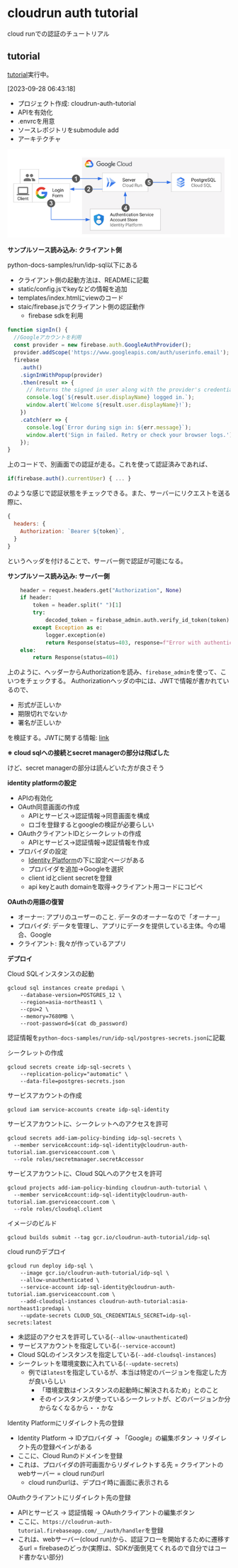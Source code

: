 # cloudrun auth tutorial

cloud runでの認証のチュートリアル

## tutorial

[tutorial][tutorial]実行中。

[2023-09-28 06:43:18]

- プロジェクト作成: cloudrun-auth-tutorial
- APIを有効化
- .envrcを用意
- ソースレポジトリをsubmodule add
- アーキテクチャ

![arch.png](./resources/arch.png)

**サンプルソース読み込み: クライアント側**

python-docs-samples/run/idp-sql以下にある

- クライアント側の起動方法は、READMEに記載
- static/config.jsでkeyなどの情報を追加
- templates/index.htmlにviewのコード
- staic/firebase.jsでクライアント側の認証動作
  - firebase sdkを利用

```javascript
function signIn() {
  //Googleアカウントを利用
  const provider = new firebase.auth.GoogleAuthProvider();
  provider.addScope('https://www.googleapis.com/auth/userinfo.email');
  firebase
    .auth()
    .signInWithPopup(provider)
    .then(result => {
      // Returns the signed in user along with the provider's credential
      console.log(`${result.user.displayName} logged in.`);
      window.alert(`Welcome ${result.user.displayName}!`);
    })
    .catch(err => {
      console.log(`Error during sign in: ${err.message}`);
      window.alert('Sign in failed. Retry or check your browser logs.');
    });
}
```

上のコードで、別画面での認証が走る。これを使って認証済みであれば、

```javascript
if(firebase.auth().currentUser) { ... }
```

のような感じで認証状態をチェックできる。また、サーバーにリクエストを送る際に、

```javascript
{
  headers: {
    Authorization: `Bearer ${token}`,
  }
}
```

というヘッダを付けることで、サーバー側で認証が可能になる。

**サンプルソース読み込み: サーバー側**

```python
    header = request.headers.get("Authorization", None)
    if header:
        token = header.split(" ")[1]
        try:
            decoded_token = firebase_admin.auth.verify_id_token(token)
        except Exception as e:
            logger.exception(e)
            return Response(status=403, response=f"Error with authentication: {e}")
    else:
        return Response(status=401)
```

上のように、ヘッダーからAuthorizationを読み、`firebase_admin`を使って、こいつをチェックする。
Authorizationヘッダの中には、JWTで情報が書かれているので、

- 形式が正しいか
- 期限切れでないか
- 署名が正しいか

を検証する。JWTに関する情報: [link][jwt]

**※ cloud sqlへの接続とsecret managerの部分は飛ばした**

けど、secret managerの部分は読んどいた方が良さそう

**identity platformの設定**

- APIの有効化
- OAuth同意画面の作成
  - APIとサービス→認証情報→同意画面を構成
  - ロゴを登録するとgoogleの検証が必要らしい
- OAuthクライアントIDとシークレットの作成
  - APIとサービス→認証情報→認証情報を作成
- プロバイダの設定
  - [Identity Platform][provider]の下に設定ページがある
  - プロバイダを追加→Googleを選択
  - client idとclient secretを登録
  - api keyとauth domainを取得→クライアント用コードにコピペ

**OAuthの用語の復習**

- オーナー: アプリのユーザーのこと. データのオーナーなので「オーナー」
- プロバイダ: データを管理し、アプリにデータを提供している主体。今の場合、Google
- クライアント: 我々が作っているアプリ

**デプロイ**

Cloud SQLインスタンスの起動

```shell
gcloud sql instances create predapi \
    --database-version=POSTGRES_12 \
    --region=asia-northeast1 \
    --cpu=2 \
    --memory=7680MB \
    --root-password=$(cat db_password)
```

認証情報を`python-docs-samples/run/idp-sql/postgres-secrets.json`に記載

シークレットの作成

```shell
gcloud secrets create idp-sql-secrets \
    --replication-policy="automatic" \
    --data-file=postgres-secrets.json
```

サービスアカウントの作成

```shell
gcloud iam service-accounts create idp-sql-identity
```

サービスアカウントに、シークレットへのアクセスを許可

```shell
gcloud secrets add-iam-policy-binding idp-sql-secrets \
  --member serviceAccount:idp-sql-identity@cloudrun-auth-tutorial.iam.gserviceaccount.com \
  --role roles/secretmanager.secretAccessor
```

サービスアカウントに、Cloud SQLへのアクセスを許可

```shell
gcloud projects add-iam-policy-binding cloudrun-auth-tutorial \
  --member serviceAccount:idp-sql-identity@cloudrun-auth-tutorial.iam.gserviceaccount.com \
  --role roles/cloudsql.client
```

イメージのビルド

```shell
gcloud builds submit --tag gcr.io/cloudrun-auth-tutorial/idp-sql
```

cloud runのデプロイ

```shell
gcloud run deploy idp-sql \
    --image gcr.io/cloudrun-auth-tutorial/idp-sql \
    --allow-unauthenticated \
    --service-account idp-sql-identity@cloudrun-auth-tutorial.iam.gserviceaccount.com \
    --add-cloudsql-instances cloudrun-auth-tutorial:asia-northeast1:predapi \
    --update-secrets CLOUD_SQL_CREDENTIALS_SECRET=idp-sql-secrets:latest
```

- 未認証のアクセスを許可している(`--allow-unauthenticated`)
- サービスアカウントを指定している(`--service-account`)
- Cloud SQLのインスタンスを指定している(`--add-cloudsql-instances`)
- シークレットを環境変数に入れている(`--update-secrets`)
  - 例では`latest`を指定しているが、本当は特定のバージョンを指定した方が良いらしい
    - 「環境変数はインスタンスの起動時に解決されるため」とのこと
    - そのインスタンスが使っているシークレットが、どのバージョンか分からなくなるから・・かな

Identity Platformにリダイレクト先の登録

- Identity Platform → IDプロバイダ → 「Google」の編集ボタン → リダイレクト先の登録ペインがある
- ここに、Cloud Runのドメインを登録
- これは、プロバイダの許可画面からリダイレクトする先 = クライアントのwebサーバー = cloud runのurl
  - cloud runのurlは、デプロイ時に画面に表示される

OAuthクライアントにリダイレクト先の登録

- APIとサービス → 認証情報 → OAuthクライアントの編集ボタン
- ここに、`https://cloudrun-auth-tutorial.firebaseapp.com/__/auth/handler`を登録
- これは、webサーバー(cloud run)から、認証フローを開始するために遷移するurl = firebaseのどっか(実際は、SDKが面倒見てくれるので自分ではコード書かない部分)

<!-- link -->
[tutorial]: https://cloud.google.com/run/docs/tutorials/identity-platform
[jwt]: https://developer.mamezou-tech.com/blogs/2022/12/08/jwt-auth/
[provider]: https://console.cloud.google.com/customer-identity/providers?project=_&hl=ja
